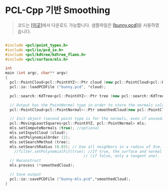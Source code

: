 # PCL-Cpp 기반 Smoothing


>  코드는 [[이곳]](https://github.com/adioshun/gitBook_Tutorial_PCL/blob/master/Intermediate/Part02-Chapter06-Smoothig-PCL-Cpp.cpp)에서 다운로드 가능합니다. 샘플파일은 [[bunny.pcd]](https://raw.githubusercontent.com/adioshun/gitBook_Tutorial_PCL/master/Intermediate/sample/bunny.pcd)을 사용하였습니다.  


```cpp

#include <pcl/point_types.h>
#include <pcl/io/pcd_io.h>
#include <pcl/kdtree/kdtree_flann.h>
#include <pcl/surface/mls.h>

int
main (int argc, char** argv)
{
  pcl::PointCloud<pcl::PointXYZ>::Ptr cloud (new pcl::PointCloud<pcl::PointXYZ> ());
  pcl::io::loadPCDFile ("bunny.pcd", *cloud);

  pcl::search::KdTree<pcl::PointXYZ>::Ptr tree (new pcl::search::KdTree<pcl::PointXYZ>);

  // Output has the PointNormal type in order to store the normals calculated by MLS
  pcl::PointCloud<pcl::PointNormal>::Ptr smoothedCloud(new pcl::PointCloud<pcl::PointNormal>);

  // Init object (second point type is for the normals, even if unused)
  pcl::MovingLeastSquares<pcl::PointXYZ, pcl::PointNormal> mls; 
  mls.setComputeNormals (true); //optional
  mls.setInputCloud (cloud);
  mls.setPolynomialOrder (2);
  mls.setSearchMethod (tree);
  mls.setSearchRadius (0.03); // Use all neighbors in a radius of 3cm.
	//filter.setPolynomialFit(true); //If true, the surface and normal are approximated using a polynomial estimation
                                   // (if false, only a tangent one).
  // Reconstruct
  mls.process (*smoothedCloud);

  // Save output
  pcl::io::savePCDFile ("bunny-mls.pcd",*smoothedCloud);
}


```
